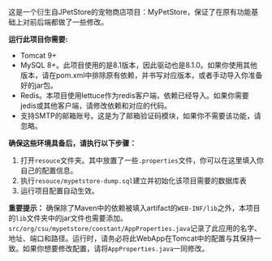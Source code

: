 这是一个衍生自JPetStore的宠物商店项目：MyPetStore，保证了在原有功能基础上对前后端都做了一些修改。

**运行此项目你需要:**
- Tomcat 9+
- MySQL 8+。此项目使用的是8.1版本，因此驱动也是8.1.0。如果你使用其他版本，请在pom.xml中排除原有依赖，并书写对应版本，或者手动导入你准备好的jar包。
- Redis。本项目使用lettuce作为redis客户端，依赖已经导入。如果你需要jedis或其他客户端，请修改依赖和对应的代码。
- 支持SMTP的邮箱账号。这是为了邮箱验证码模块，如果你不需要该功能，请忽略。

**确保这些环境具备后，请执行以下步骤：**
1. 打开`resouce`文件夹。其中放置了一些`.properties`文件，你可以在这里填入你自己的配置信息。
2. 执行`resouce/mypetstore-dump.sql`建立并初始化该项目需要的数据库表
3. 运行项目配置自动生效。

**重要提示：**
确保除了Maven中的依赖被填入artifact的`WEB-INF/lib`之外，本项目的`lib`文件夹中的jar文件也需要添加。
`src/org/csu/mypetstore/constant/AppProperties.java`记录了此应用的名字、地址、端口和路径。运行时，请务必将此WebApp在Tomcat中的配置与其保持一致。如果你想要修改配置，请将`AppProperties.java`一同修改。
